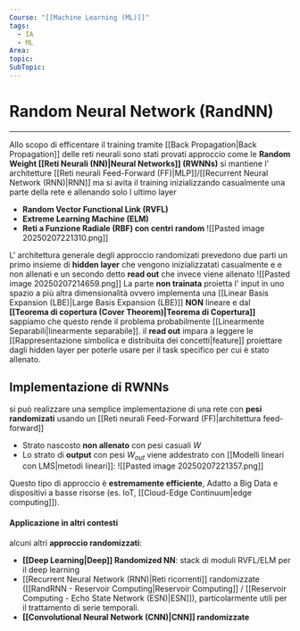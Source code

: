 ```yaml
---
Course: "[[Machine Learning (ML)]]"
tags:
  - IA
  - ML
Area: 
topic: 
SubTopic:
---
```

# Random Neural Network (RandNN)
---
Allo scopo di efficentare il training tramite [[Back Propagation|Back Propagation]] delle reti neurali sono stati provati approccio come le __Random Weight [[Reti Neurali (NN)|Neural Networks]] (RWNNs)__ si mantiene l' architetture [[Reti neurali Feed-Forward (FF)|MLP]]/[[Recurrent Neural Network (RNN)|RNN]] ma si avita il training inizializzando casualmente una parte della rete e allenando solo l ultimo layer
- **Random Vector Functional Link (RVFL)**
- **Extreme Learning Machine (ELM)**
- **Reti a Funzione Radiale (RBF) con centri random**
![[Pasted image 20250207221310.png]]

L' architettura generale degli approccio randomizati prevedono due parti un primo insieme di __hidden layer__ che vengono inizializzatati casualmente e e non allenati e un secondo detto __read out__ che invece viene allenato
![[Pasted image 20250207214659.png]]
La parte __non trainata__ proietta l' input in uno spazio a più altra dimensionalità ovvero implementa una [[Linear Basis Expansion (LBE)|Large Basis Expansion (LBE)]] __NON__ lineare  e dal __[[Teorema di copertura (Cover Theorem)|Teorema di Copertura]]__ sappiamo che questo rende il problema probabilmente [[Linearmente Separabili|linearmente separabile]].
il __read out__ impara a leggere le [[Rappresentazione simbolica e distribuita dei concetti|feature]] proiettare dagli hidden layer per poterle usare per il task specifico per cui è stato allenato.

## Implementazione di RWNNs
si può realizzare una semplice implementazione di una rete con __pesi randomizati__ usando un [[Reti neurali Feed-Forward (FF)|architettura feed-forward]] 
- Strato nascosto __non allenato__ con pesi casuali $W$
- Lo strato di __output__ con pesi $W_{out}$ viene addestrato con [[Modelli lineari con LMS|metodi lineari]]:
![[Pasted image 20250207221357.png]]

Questo tipo di approccio è __estremamente efficiente__, Adatto a Big Data e dispositivi a basse risorse (es. IoT, [[Cloud-Edge Continuum|edge computing]]).



#### Applicazione in altri contesti
alcuni altri __approccio randomizzati__: 
- __[[Deep Learning|Deep]] Randomized NN__: stack di moduli RVFL/ELM per il deep learning
- [[Recurrent Neural Network (RNN)|Reti ricorrenti]] randomizzate ([[RandRNN - Reservoir Computing|Reservoir Computing]] / [[Reservoir Computing - Echo State Network (ESN)|ESN]]), particolarmente utili per il trattamento di serie temporali.
- __[[Convolutional Neural Network  (CNN)|CNN]] randomizzate__




